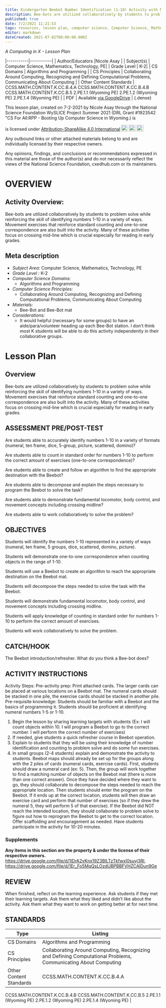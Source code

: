 ```yaml
---
title: Kindergarten Beebot Number Identification (1-10) Activity with Movement
description: Bee-bots are utilized collaboratively by students to problem solve while reinforcing the skill of identifying numbers 1-10 in a variety of ways. Movement exercises that reinforce standard counting and one-to-one correspondence are also built into the activity. Many of these activities focus on crossing mid-line which is crucial especially for reading in early grades.
published: true
date: 7/2/2021 11:21:53
tags: resources, lesson plan, computer science, Computer Science, Mathematics, Technology, PE 
editor: markdown
dateCreated: 2021-07-02T00:00:00.000Z
---
```

*A Computing in X - Lesson Plan*

|-----------|-----------|
| Author/Educators |Nicole Asay |
| Subject(s) | Computer Science, Mathematics, Technology, PE|
| Grade Level | K-2|
| CS Domains | Algorithms and Programming |
| CS Principles | Collaborating Around Computing, Recognizing and Defining Computational Problems, Communicating About Computing |
| Other Content Standards | CCSS.MATH.CONTENT.K.CC.B.4.A
CCSS.MATH.CONTENT.K.CC.B.4.B
CCSS.MATH.CONTENT.K.CC.B.5
2.PE.1.1 (Wyoming PE)
2.PE.1.2 (Wyoming PE)
2.PE.1.4 (Wyoming PE) | 
| PDF | Available [via GoogleDrive]() |
{.dense}






This lesson plan, created on 7-2-2021 by Nicole Asay through the National Science Foundation WySLICE Project Summer 2021 (DRL Grant #1923542 "CS For All:RPP - Booting Up Computer Science in Wyoming.) is  <p xmlns:cc="http://creativecommons.org/ns#" >  is licensed under <a href="http://creativecommons.org/licenses/by-sa/4.0/?ref=chooser-v1" target="_blank" rel="license noopener noreferrer" style="display:inline-block;">Attribution-ShareAlike 4.0 International<img style="height:22px!important;margin-left:3px;vertical-align:text-bottom;" src="https://mirrors.creativecommons.org/presskit/icons/cc.svg?ref=chooser-v1"><img style="height:22px!important;margin-left:3px;vertical-align:text-bottom;" src="https://mirrors.creativecommons.org/presskit/icons/by.svg?ref=chooser-v1"><img style="height:22px!important;margin-left:3px;vertical-align:text-bottom;" src="https://mirrors.creativecommons.org/presskit/icons/sa.svg?ref=chooser-v1"></a></p>


Any outbound links or other attached materials belong to and are individually licensed by their respective owners. 


Any opinions, findings, and conclusions or recommendations expressed in this material are those of the author(s) and do not necessarily reflect the views of the National Science Foundation, cxedhub.com or its maintainers.


# OVERVIEW
## Activity Overview:  
Bee-bots are utilized collaboratively by students to problem solve while reinforcing the skill of identifying numbers 1-10 in a variety of ways. Movement exercises that reinforce standard counting and one-to-one correspondence are also built into the activity. Many of these activities focus on crossing mid-line which is crucial especially for reading in early grades.
## Meta description
+ *Subject Area:* Computer Science, Mathematics, Technology, PE 
+ *Grade Level :* K-2 
+ *Computer Science Domains:*
   + Algorithms and Programming
+ *Computer Science Principles:*
   + Collaborating Around Computing, Recognizing and Defining Computational Problems, Communicating About Computing
+ *Materials:* 
   + Bee-Bot and Bee-Bot mat
+ *Considerations:*
   + It would helpful (necessary for some groups) to have an aide/para/volunteer heading up each Bee-Bot station. I don't think most K students will be able to do this activity independently in their collaborative groups.


# Lesson Plan
## Overview
Bee-bots are utilized collaboratively by students to problem solve while reinforcing the skill of identifying numbers 1-10 in a variety of ways. Movement exercises that reinforce standard counting and one-to-one correspondence are also built into the activity. Many of these activities focus on crossing mid-line which is crucial especially for reading in early grades.
## ASSESSMENT PRE/POST-TEST
Are students able to accurately identify numbers 1-10 in a variety of formats (numeral, ten frame, dice, 5-group, picture, scattered, domino)?


Are students able to count in standard order for numbers 1-10 to perform the correct amount of exercises (one-to-one correspondence)?


Are students able to create and follow an algorithm to find the appropriate destination with the Beebot?


Are students able to decompose and explain the steps necessary to program the Beebot to solve the task?


Are students able to demonstrate fundamental locomotor, body control, and movement concepts including crossing midline?


Are students able to work collaboratively to solve the problem?
## OBJECTIVES
Students will identify the numbers 1-10 represented in a variety of ways (numeral, ten frame, 5 groups, dice, scattered, domino, picture).


Students will demonstrate one-to-one correspondence when counting objects in the range of 1-10.


Students will use a Beebot to create an algorithm to reach the appropriate destination on the Beebot mat.


Students will decompose the steps needed to solve the task with the Beebot.


Students will demonstrate fundamental locomotor, body control, and movement concepts including crossing midline.


Students will apply knowledge of counting in standard order for numbers 1-10 to perform the correct amount of exercises.


Students will work collaboratively to solve the problem.


## CATCH/HOOK
The Beebot introduction/refresher. What do you think a Bee-bot does?


## ACTIVITY INSTRUCTIONS
Activity Steps:
Pre-activity prep: Print attached cards. The larger cards can be
placed at various locations on a Beebot mat. The numeral cards
should be stacked in one pile, the exercise cards should be
stacked in another pile.
Pre-requisite knowledge: Students should be familiar with a
Beebot and the basics of programming it. Students should be
proficient at identifying numeral numbers 1-5 or 1-10.


1. Begin the lesson by sharing learning targets with students
(Ex: I will count objects within 10. I will program a Beebot to
go to the correct number. I will perform the correct number of
exercises)
2. If needed, give students a quick refresher course in Beebot
operation.
3. Explain to students that they will be using their knowledge of
number identification and counting to problem solve and do
some fun exercises.
4. In small groups (2-4 students) explain and demonstrate the
activity to students. Beebot maps should already be set up
for the groups along with the 2 piles of cards (numeral cards,
exercise cards). First, students should draw a numeral card
(ex: 5). Then, the group will work together to find a matching
number of objects on the Beebot mat (there is more than
one correct answer). Once they have decided where they
want to go, they should collaborate to decompose the steps
needed to reach the appropriate location. Then students
should enter the program on the Beebot. If it ends up at the
correct location, students will then draw an exercise card
and perform that number of exercises (so if they drew the
numeral 5, they will perform 5 of that exercise). If the Beebot
did NOT reach the intended location, they should collaborate
to problem solve to figure out how to reprogram the Beebot
to get to the correct location. Offer scaffolding and
encouragement as needed. Have students participate in the
activity for 10-20 minutes.


### Supplements
**Any items in this section are the property & under the license of their respective owners.**
https://drive.google.com/file/d/1lDrA2vKnx19Z3BlLTzTkfwxI0suvj3RI, https://drive.google.com/file/d/1Er_Fo5MqQsLOzdUBPBBFVHZCAlDun9Ge




## REVIEW
When finished, reflect on the learning experience. Ask
students if they met their learning targets. Ask them what
they liked and didn’t like about the activity. Ask them what
they want to work on getting better at for next time.
## STANDARDS        
| Type | Listing | 
|-----------|-----------|
| CS Domains  | Algorithms and Programming|
| CS Principles   | Collaborating Around Computing, Recognizing and Defining Computational Problems, Communicating About Computing|
| Other Content Standards | CCSS.MATH.CONTENT.K.CC.B.4.A
CCSS.MATH.CONTENT.K.CC.B.4.B
CCSS.MATH.CONTENT.K.CC.B.5
2.PE.1.1 (Wyoming PE)
2.PE.1.2 (Wyoming PE)
2.PE.1.4 (Wyoming PE)  |